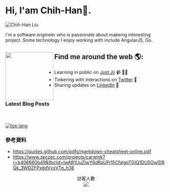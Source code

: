 # Hi, I'am Chih-Han:tada:.
![Chih-Han Liu](https://i.imgur.com/wlbugXD.png)

I'm a software engineer who is passionate about makeing interesting project.
Some technology I enjoy working with include AngularJS, Go. 

## Find me around the web 🌎: <a href="https://justjii.justdrink.com.tw/" target=_blank><img align="left" width="150" height="150" src="https://tenor.com/view/cat-mouse-computer-workaholic-the-om-gif-17601072"></a>
- Learning in public on <a href="https://justjii.justdrink.com.tw">Just Jii</a> 📹 ✍🏾
- Tinkering with interactions on <a href="https://twitter.com/HanChih"> Twitter</a> 🏓
- Sharing updates on <a href="https://www.linkedin.com/in/chih-han-liu-14a56422/">LinkedIn</a> 💼
<br><br>

### Latest Blog Posts
<!-- STACKOVERFLOW:START -->
<!-- STACKOVERFLOW:END -->

<br><br>
[![top lang](https://github-readme-stats.vercel.app/api/top-langs/?username=asccclass&layout=compact)](https://github.com/anuraghazra/github-readme-stats)

### 參考資料
* https://guides.github.com/pdfs/markdown-cheatsheet-online.pdf
* https://www.zeczec.com/projects/carwink?r=b406660b49&fbclid=IwAR1UuZlwY6dRaUPj15CfslgpTGIQ1DU5OwlDRQk_3WDZFPxddVvxVTg_h38


<p align="center"> 
  訪客人數<br>
  <img src="https://profile-counter.glitch.me/asccclass/count.svg" />
</p>

